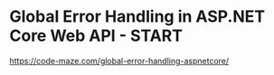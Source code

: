 # Global Error Handling in ASP.NET Core Web API - START

https://code-maze.com/global-error-handling-aspnetcore/
